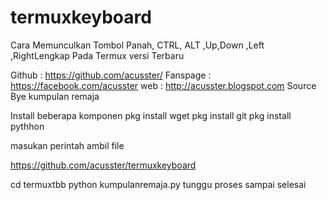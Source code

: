 # termuxkeyboard
Cara Memunculkan Tombol Panah, CTRL, ALT ,Up,Down ,Left ,RightLengkap Pada Termux versi Terbaru


<!---[Sumber Coding Source Create Bye]-->
Github : https://github.com/acusster/
Fanspage :  https://facebook.com/acusster
web : http://acusster.blogspot.com
Source Bye kumpulan remaja
<!---[Sumber Coding Source Create Bye]-->


Install beberapa komponen
pkg install wget
pkg install git
pkg install pythhon


masukan perintah ambil file

https://github.com/acusster/termuxkeyboard

cd termuxtbb
python kumpulanremaja.py
tunggu proses sampai selesai
